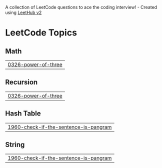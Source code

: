 A collection of LeetCode questions to ace the coding interview! - Created using [LeetHub v2](https://github.com/arunbhardwaj/LeetHub-2.0)
<!---LeetCode Topics Start-->
# LeetCode Topics
## Math
|  |
| ------- |
| [0326-power-of-three](https://github.com/FasaluRahmanP/Leetcode/tree/master/0326-power-of-three) |
## Recursion
|  |
| ------- |
| [0326-power-of-three](https://github.com/FasaluRahmanP/Leetcode/tree/master/0326-power-of-three) |
## Hash Table
|  |
| ------- |
| [1960-check-if-the-sentence-is-pangram](https://github.com/FasaluRahmanP/Leetcode/tree/master/1960-check-if-the-sentence-is-pangram) |
## String
|  |
| ------- |
| [1960-check-if-the-sentence-is-pangram](https://github.com/FasaluRahmanP/Leetcode/tree/master/1960-check-if-the-sentence-is-pangram) |
<!---LeetCode Topics End-->
